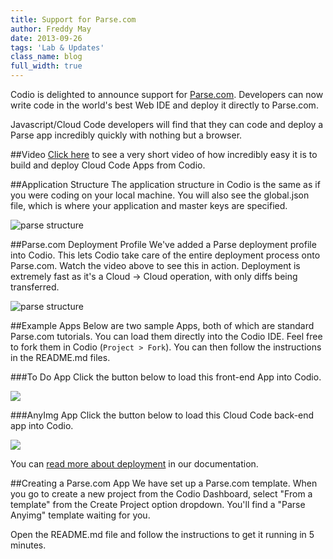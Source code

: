 ```yaml
---
title: Support for Parse.com
author: Freddy May
date: 2013-09-26
tags: 'Lab & Updates'
class_name: blog
full_width: true
---
```


Codio is delighted to announce support for [Parse.com](http://parse.com). Developers can now write code in the world's best Web IDE and deploy it directly to Parse.com.

Javascript/Cloud Code  developers will find that they can code and deploy a Parse app incredibly quickly with nothing but a browser.

##Video
<a href="https://player.vimeo.com/video/75482235?autoplay=1&hd=1" target="_blank">Click here</a> to see a very short video of how incredibly easy it is to build and deploy Cloud Code Apps from Codio.

##Application Structure
The application structure in Codio is the same as if you were coding on your local machine. You will also see the global.json file, which is where your application and master keys are specified.

![parse structure](/img/blog/parse-structure.png)

##Parse.com Deployment Profile
We've added a Parse deployment profile into Codio. This lets Codio take care of the entire deployment process onto Parse.com. Watch the video above to see this in action. Deployment is extremely fast as it's a Cloud -> Cloud operation, with only diffs being transferred.

![parse structure](/img/blog/parse-deploy.png)

##Example Apps
Below are two sample Apps, both of which are standard Parse.com tutorials. You can load them directly into the Codio IDE. Feel free to fork them in Codio (`Project > Fork`). You can then follow the instructions in the README.md files.

###To Do App
Click the button below to load this front-end App into Codio.

<a href="http://bit.ly/192Whma" target="_blank"><img src=" https://codio-public.s3.amazonaws.com/sharing/show-me-the-code.png"></a>

###AnyImg App
Click the button below to load this Cloud Code back-end app into Codio.

<a href="http://bit.ly/1eJAHv2)" target="_blank"><img src=" https://codio-public.s3.amazonaws.com/sharing/show-me-the-code.png"></a>

You can [read more about deployment](/docs/deployment/) in our documentation.

##Creating a Parse.com App
We have set up a Parse.com template. When you go to create a new project from the Codio Dashboard, select "From a template" from the Create Project option dropdown. You'll find a "Parse Anyimg" template waiting for you.

Open the README.md file and follow the instructions to get it running in 5 minutes.
